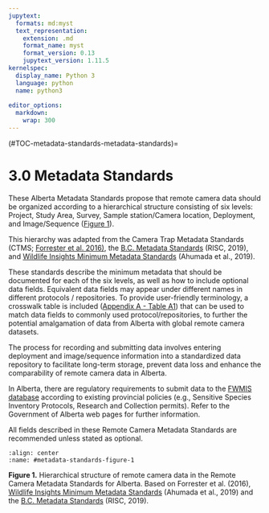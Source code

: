 ```yaml
---
jupytext:
  formats: md:myst
  text_representation:
    extension: .md
    format_name: myst
    format_version: 0.13
    jupytext_version: 1.11.5
kernelspec:
  display_name: Python 3
  language: python
  name: python3
  
editor_options: 
  markdown: 
    wrap: 300
---
```

(#TOC-metadata-standards-metadata-standards)=
# 3.0 Metadata Standards

These Alberta Metadata Standards propose that remote camera data should be organized according to a hierarchical structure consisting of six levels: Project, Study Area, Survey, Sample station/Camera location, Deployment, and Image/Sequence ([Figure 1](#metadata-standardss-figure-1)).

This hierarchy was adapted from the Camera Trap Metadata Standards (CTMS; [Forrester et al. 2016)](https://www.zotero.org/google-docs/?m8Tj1U), the [B.C. Metadata Standards](https://www2.gov.bc.ca/assets/gov/environment/natural-resource-stewardship/nr-laws-policy/risc/wcmp_v1.pdf) (RISC, 2019), and
[Wildlife Insights Minimum Metadata Standards](https://docs.google.com/spreadsheets/d/1Jg-WybmVeGlWGrbPpwuwJCgranOV1r3M_LrzELttfK0/edit#gid=412365965) (Ahumada et al., 2019).

These standards describe the minimum metadata that should be documented for each of the six levels, as well as how to include optional data fields. Equivalent data fields may appear under different names in different protocols / repositories. To provide user-friendly terminology, a crosswalk table
is included ([Appendix A - Table A1](#metadata-standards-appendix-a-table-a-1)) that can be used to match data fields to commonly used protocol/repositories, to further the potential amalgamation of data from Alberta with global remote camera datasets.

The process for recording and submitting data involves entering deployment and image/sequence information into a standardized data repository to facilitate long-term storage, prevent data loss and enhance the comparability of remote camera data in Alberta.

In Alberta, there are regulatory requirements to submit data to the [FWMIS database](https://www.alberta.ca/fisheries-and-wildlife-management-information-system-overview.aspx) according to existing provincial policies (e.g., Sensitive Species Inventory Protocols, Research and Collection permits).
Refer to the Government of Alberta web pages for further information.

All fields described in these Remote Camera Metadata Standards are recommended unless stated as optional.


```{figure} ./files-2_metadata-standards/figures/Metadata_Heirarchy_2023-07-13.jpg
:align: center
:name: #metadata-standards-figure-1
```
**Figure 1.** Hierarchical structure of remote camera data in the Remote Camera Metadata Standards for Alberta. Based on Forrester et al. (2016), [Wildlife Insights Minimum Metadata Standards](https://docs.google.com/spreadsheets/d/1Jg-WybmVeGlWGrbPpwuwJCgranOV1r3M_LrzELttfK0/edit#gid=412365965)
(Ahumada et al., 2019) and the [B.C. Metadata Standards](https://www2.gov.bc.ca/assets/gov/environment/natural-resource-stewardship/nr-laws-policy/risc/wcmp_v1.pdf) (RISC, 2019).
